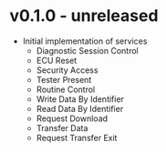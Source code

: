 # v0.1.0 - unreleased
- Initial implementation of services
	- Diagnostic Session Control
	- ECU Reset
	- Security Access
	- Tester Present
	- Routine Control
	- Write Data By Identifier
	- Read Data By Identifier
	- Request Download
	- Transfer Data
	- Request Transfer Exit
